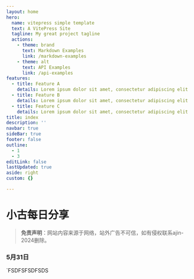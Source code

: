 ```yaml
---
layout: home
hero:
  name: vitepress simple template
  text: A VitePress Site
  tagline: My great project tagline
  actions:
    - theme: brand
      text: Markdown Examples
      link: /markdown-examples
    - theme: alt
      text: API Examples
      link: /api-examples
features:
  - title: Feature A
    details: Lorem ipsum dolor sit amet, consectetur adipiscing elit
  - title: Feature B
    details: Lorem ipsum dolor sit amet, consectetur adipiscing elit
  - title: Feature C
    details: Lorem ipsum dolor sit amet, consectetur adipiscing elit
title: index
description: ''
navbar: true
sideBar: true
footer: false
outline:
  - 1
  - 3
editLink: false
lastUpdated: true
aside: right
custom: {}

---
```


# 小古每日分享

> **免责声明**：网站内容来源于网络，站外广告不可信，如有侵权联系ajin-2024删除。

<ArticleMetadata />

### 5月31日

`FSDFSFSDFSDS
